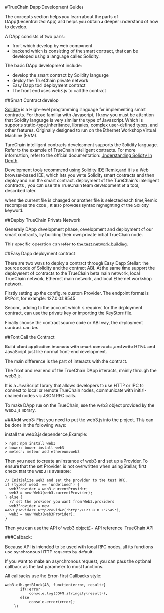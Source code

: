 #TrueChain Dapp Development Guides

The concepts section helps you learn about the parts of DApp(Decentralized App) and helps you obtain a deeper understand of how to develop.

A DApp consists of two parts:

* front which develop by web component
* backend which is consisting of the smart contract, that can be developed using a language called Solidity.

The basic DApp development include:

* develop the smart contract by Solidity language
* deploy the TrueChain private network
* Easy Dapp tool deployment contract
* The front end uses web3.js to call the contract

##Smart Contract develop

[Solidity](https://github.com/truechain/wiki/blob/master/developer/solidity.readthedocs.io) is a High-level programming language for implementing smart contracts. For those familiar with Javascript, I know you must be attention that Solidity language is very similar the type of Javascript. Which is supports static-type,inheritance, libraries, complex user-defined types, and other features. Originally designed to run on the Ethernet Workshop Virtual Machine (EVM).

TureChain intelligent contracts development supports the Solidity language. Refer to the example of TrueChain intelligent contracts. For more information, refer to the official documentation: [Understanding Solidity In Depth](https://github.com/truechain/wiki/blob/master/developer/solidity-cn.readthedocs.io/zh/develop/solidity-in-depth.html).

Development tools recommend using Solidity IDE [Remix](https://github.com/truechain/wiki/blob/master/developer/remix.ethereum.org),and it is a Web browser-based IDE, which lets you write Solidity smart contracts and then deploy and run the smart contract.  deployment of the TureChain's intelligent contracts , you can use the TrueChain team development of a tool, described later.

when the current file is changed or another file is selected each time,Remix recompiles the code , It also provides syntax highlighting of the Solidity keyword.

##Deploy TrueChain Private Network

Generally DApp development phase, development and deployment of our smart contracts,  by building their own private initial TrueChain node.

This specific operation can refer to [the test network building](https://github.com/truechain/wiki/blob/master/developer/github.com/truechain/wiki/blob/master/developer/1.4.truechain_testing_network_setup.md).


##Easy Dapp deployment contract

There are two ways to deploy a contract through Easy Dapp Stellar: the source code of Solidity and the contract ABI. At the same time support the deployment of contracts to the TrueChain beta main network, local TrueChain network, Ethernet main network, and local Ethernet workshop network.

Firstly setting up the configure custom Provider. The endpoint format is IP:Port, for example: 127.0.0.1:8545

Second, adding to the account which is required for the deployment contract, can use the private key or importing the KeyStore file.

Finally choose the contract source code or ABI way, the deployment contract can be.

##Font Call the Contract

Build client application interacts with smart contracts ,and write HTML and JavaScript just like normal front-end development. 

The main difference is the part of interacts with the contract. 

The front and rear end of the TrueChain DApp interacts, mainly through the web3.js. 

It is a JavaScript library that allows developers to use HTTP or IPC to connect to local or remote TrueChain nodes, communicate with initial-chained nodes via JSON RPC calls. 

To make DApp run on the TrueChain, use the web3 object provided by the web3.js library.


###Add web3:
First you need to put the web3.js into the project. This can be done in the following ways:

install the web3.js dependence,Example:

```
> npm: npm install web3
> bower: bower install web3
> meteor: meteor add ethereum:web3

```

Then you need to create an instance of web3 and set up a Provider. To ensure that the set Provider, is not overwritten when using Stellar, first check that the web3 is available:

    // Initialize web3 and set the provider to the test RPC.
    if (typeof web3 !== 'undefined') {
      web3Provider = web3.currentProvider;
      web3 = new Web3(web3.currentProvider);
    } else {
      // set the provider you want from Web3.providers
      web3Provider = new Web3.providers.HttpProvider('http://127.0.0.1:7545');
      web3 = new Web3(web3Provider);
    }
    
 Then you can use the API of web3 object£¬ API reference:  TrueChain  API


###Callback:

Because API is intended to be used with local RPC nodes, all its functions use synchronous HTTP requests by default. 

If you want to make an asynchronous request, you can pass the optional callback as the last parameter to most functions. 

All callbacks use the Error-First Callbacks style:

```
web3.eth.getBlock(48, function(error, result){
       if(!error)
    	   console.log(JSON.stringify(result));
       else
    	   console.error(error);
    })    
```